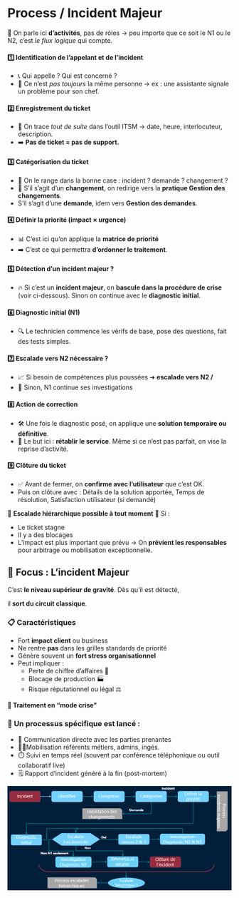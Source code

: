 # Process / Incident Majeur

🧩 On parle ici **d’activités**, pas de rôles → peu importe que ce soit le N1 ou le N2, c’est *le flux logique* qui compte.

#### **1️⃣ Identification de l’appelant et de l’incident**
- 📞 Qui appelle ? Qui est concerné ?
- 👤 Ce n’est *pas toujours* la même personne → ex : une assistante signale un problème pour son chef.

#### **2️⃣ Enregistrement du ticket** 
- 📝 On trace *tout de suite* dans l’outil ITSM → date, heure, interlocuteur, description.
- ➡️ **Pas de ticket = pas de support.**

#### **3️⃣ Catégorisation du ticket** 
- 📂 On le range dans la bonne case : incident ? demande ? changement ?
- 🎯 S’il s’agit d’un **changement**, on redirige vers la **pratique Gestion des changements**.
- S’il s’agit d’une **demande**, idem vers **Gestion des demandes**.

#### **4️⃣ Définir la priorité (impact × urgence)** 
- 📊 C’est ici qu’on applique la **matrice de priorité**
- ➡️ C’est ce qui permettra **d’ordonner le traitement**.

#### **5️⃣ Détection d’un incident majeur ?** 
- 🔥 Si c’est un **incident majeur**, on **bascule dans la procédure de crise** (voir ci-dessous). Sinon on continue avec le **diagnostic initial**.

#### **6️⃣ Diagnostic initial (N1)** 
- 🔍 Le technicien commence les vérifs de base, pose des questions, fait des tests simples.

#### **7️⃣ Escalade vers N2 nécessaire ?** 
- 📈 Si besoin de compétences plus poussées ➜ **escalade vers N2 /** 
- 📨 Sinon, N1 continue ses investigations

#### **8️⃣ Action de correction** 
- 🛠️ Une fois le diagnostic posé, on applique une **solution temporaire ou définitive**.
- 📌 Le but ici : **rétablir le service**. Même si ce n’est pas parfait, on vise la reprise d’activité.

#### **9️⃣ Clôture du ticket** 
- ✅ Avant de fermer, on **confirme avec l’utilisateur** que c’est OK.
- Puis on clôture avec : Détails de la solution apportée, Temps de résolution, Satisfaction utilisateur (si demandé)

📍 **Escalade hiérarchique possible à tout moment** 🧨 Si : 
- Le ticket stagne
- Il y a des blocages
- L’impact est plus important que prévu
→ On **prévient les responsables** pour arbitrage ou mobilisation exceptionnelle.



## **🚨 Focus : L’incident Majeur**

C’est **le niveau supérieur de gravité**. Dès qu’il est détecté,

il **sort du circuit classique**.

### **📋 Caractéristiques**

- Fort **impact client** ou business
- Ne rentre **pas** dans les grilles standards de priorité
- Génère souvent un **fort stress organisationnel**
- Peut impliquer :
  - Perte de chiffre d’affaires 💸
  - Blocage de production 🏭
  - Risque réputationnel ou légal ⚖️

#### **🧯 Traitement en “mode crise”**

### 🔁 Un **processus spécifique** est lancé :

- 📣 Communication directe avec les parties prenantes
- 🧑‍💼Mobilisation référents métiers, admins, ingés.
- ⏱️ Suivi en temps réel (souvent par conférence téléphonique ou outil collaboratif live)
- 🗒️ Rapport d’incident généré à la fin (post-mortem)

![](../../../../media/Cours-Intro-ITIL4-V2-Process-Incident-Majeur-image1.png)


